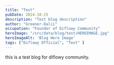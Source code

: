 ```yaml
---
title: "Test"
pubDate: 2024-10-25
description: "Test blog description"
author: "Greener-Dalii"
occupation: "Founder of Diflowy Community"
heroImage: "/src/data/blog/test/HEROIMAGE.jpg"
heroImageAlt: 'Blog Hero Image'
tags: ["Diflowy Official", "Test" ]
---
```


this is a test blog for diflowy community.